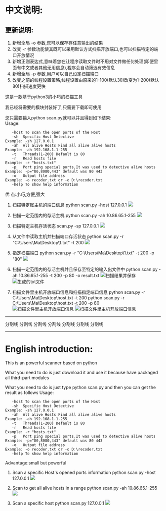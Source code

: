 ﻿﻿﻿中文说明:
========
## 更新说明:
   1. 新增全局 -o 参数,您可以保存存任意输出的结果
   2. 改变 -r 参数功能使其既可以采用默认方式扫描开放端口,也可以扫描特定的端口开放情况
   3. 新增正则表达式,意味着您在让程序读取文件时不用对文件做任何处理(即便里面有中文或者其他无用信息),程序会自动筛选有效信息
   4. 新增全局 -p 参数,用户可以自己设定扫描端口
   5. 改变之前的线程设置策略,线程设置由原来的1-100(默认30)改变为1-200(默认80)扫描速度更快

这是一款基于python3的小巧的扫描工具

我已经将需要的模块封装好了,只需要下载即可使用

您只需要输入python scan.py就可以并且得到如下结果:	
Usage:

       -host To scan the open ports of the Host
       -sh  Specific Host Detective                                        Example: -sh 127.0.0.1
       -ah  All alive Hosts Find all alive alive hosts                     Example: -ah 192.168.1.1-255
       -t   Threads(1-200) Default is 80
       -r   Read hosts file                                                Example: -r "hosts.txt"
       -p   Port ping special ports,It was used to detective alive hosts   Example: -p="80,8080,443" default was 80 443
       -o   Output file address                                            Example: -o recoder.txt or -o D:\recoder.txt
       -help To show help information



优     点:小巧,方便,强大

 1. 扫描特定账主机的端口信息 python scan.py -host 127.0.0.1
    ![](https://raw.githubusercontent.com/spacesec/images/master/scan/scanHost.png) 
    
 2. 扫描一定范围内的存活主机  python scan.py -ah 10.86.65.1-255
    ![](https://raw.githubusercontent.com/spacesec/images/master/scan/scanAlive.png)
	
 3. 扫描特定主机存活状态 scan.py -sp 127.0.0.1
    ![](https://raw.githubusercontent.com/spacesec/images/master/scan/scanSpecificHost.png)
 
 4. 从文件中读取主机并扫描端口存活状态 python scan.py -r "C:\Users\Ma\Desktop\1.txt" -t 200
    ![](https://raw.githubusercontent.com/spacesec/images/master/scan/scanfromFiles.png)

 5. 指定扫描端口 python scan.py -r "C:\Users\Ma\Desktop\1.txt" -t 200 -p "80"
    ![](https://raw.githubusercontent.com/spacesec/images/master/scan/scanspecialPorts.png)

 6. 扫描一定范围内的存活主机并且保存至特定的输入出文件中  python scan.py -ah 10.86.65.1-255 -t 200 -p 80 -o result.txt
    ![扫描结果并保存](https://raw.githubusercontent.com/spacesec/images/master/scan/1.png)
    ![生成的txt文件](https://raw.githubusercontent.com/spacesec/images/master/scan/2.png)
 
 7. 扫描文件里主机开放端口信息和扫描指定端口信息
    python scan.py -r C:\Users\Ma\Desktop\host.txt -t 200
    python scan.py -r C:\Users\Ma\Desktop\host.txt -t 200 -p 80
 ![扫描文件里主机开放端口信息](https://raw.githubusercontent.com/spacesec/images/master/scan/3.png)
 ![扫描文件里主机开放端口信息](https://raw.githubusercontent.com/spacesec/images/master/scan/4.png)

  
	
******************************************************************************
分割线 分割线	分割线	分割线	分割线	分割线	分割线
******************************************************************************
English introduction:
=========
This is an powerful scanner based on python

What you need to do is just download it and use it because have packaged all third-part modules

What you need to do is just type python scan.py and then you can get the result as follows
 Usage:
       
       -host To scan the open ports of the Host
       -sh  Specific Host Detective                                        Example: -sh 127.0.0.1
       -ah  All alive Hosts Find all alive alive hosts                     Example: -ah 192.168.1.1-255
       -t   Threads(1-200) Default is 80
       -r   Read hosts file                                                Example: -r "hosts.txt"
       -p   Port ping special ports,It was used to detective alive hosts   Example: -p="80,8080,443" default was 80 443
       -o   Output file address                                            Example: -o recoder.txt or -o D:\recoder.txt
       -help To show help information


Advantage:small but powerful 

1. Scan a specific Host's opened ports information python scan.py -host 127.0.0.1
![](https://raw.githubusercontent.com/spacesec/images/master/scan/scanHost.png) 

2. Scan to get all alive hosts in a range  python scan.py -ah 10.86.65.1-255
![](https://raw.githubusercontent.com/spacesec/images/master/scan/scanAlive.png)

3. Scan a specific host python scan.py 127.0.0.1 
![](https://raw.githubusercontent.com/spacesec/images/master/scan/scanSpecificHost.png)
